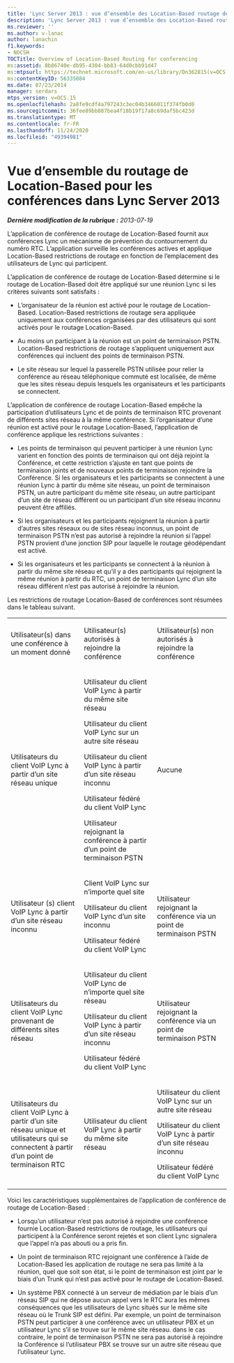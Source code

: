 ```yaml
---
title: 'Lync Server 2013 : vue d’ensemble des Location-Based routage des conférences'
description: 'Lync Server 2013 : vue d’ensemble des Location-Based routage des conférences.'
ms.reviewer: ''
ms.author: v-lanac
author: lanachin
f1.keywords:
- NOCSH
TOCTitle: Overview of Location-Based Routing for conferencing
ms:assetid: 8b86740e-db95-4304-bb83-64d0cbb91d47
ms:mtpsurl: https://technet.microsoft.com/en-us/library/Dn362815(v=OCS.15)
ms:contentKeyID: 56335084
ms.date: 07/23/2014
manager: serdars
mtps_version: v=OCS.15
ms.openlocfilehash: 2a8fe9cdf4a797243c3ec04b3466011f374fb0d0
ms.sourcegitcommit: 36fee89bb887bea4f18b19f17a8c69daf5bc423d
ms.translationtype: MT
ms.contentlocale: fr-FR
ms.lasthandoff: 11/24/2020
ms.locfileid: "49394981"
---
```

# <a name="overview-of-location-based-routing-for-conferencing-in-lync-server-2013"></a>Vue d’ensemble du routage de Location-Based pour les conférences dans Lync Server 2013

<div data-xmlns="http://www.w3.org/1999/xhtml">

<div class="topic" data-xmlns="http://www.w3.org/1999/xhtml" data-msxsl="urn:schemas-microsoft-com:xslt" data-cs="https://msdn.microsoft.com/">

<div data-asp="https://msdn2.microsoft.com/asp">



</div>

<div id="mainSection">

<div id="mainBody">

<span> </span>

_**Dernière modification de la rubrique :** 2013-07-19_

L’application de conférence de routage de Location-Based fournit aux conférences Lync un mécanisme de prévention du contournement du numéro RTC. L’application surveille les conférences actives et applique Location-Based restrictions de routage en fonction de l’emplacement des utilisateurs de Lync qui participent.

L’application de conférence de routage de Location-Based détermine si le routage de Location-Based doit être appliqué sur une réunion Lync si les critères suivants sont satisfaits :

  - L’organisateur de la réunion est activé pour le routage de Location-Based. Location-Based restrictions de routage sera appliquée uniquement aux conférences organisées par des utilisateurs qui sont activés pour le routage Location-Based.

  - Au moins un participant à la réunion est un point de terminaison PSTN. Location-Based restrictions de routage s’appliquent uniquement aux conférences qui incluent des points de terminaison PSTN.

  - Le site réseau sur lequel la passerelle PSTN utilisée pour relier la conférence au réseau téléphonique commuté est localisée, de même que les sites réseau depuis lesquels les organisateurs et les participants se connectent.

L’application de conférence de routage Location-Based empêche la participation d’utilisateurs Lync et de points de terminaison RTC provenant de différents sites réseau à la même conférence. Si l’organisateur d’une réunion est activé pour le routage Location-Based, l’application de conférence applique les restrictions suivantes :

  - Les points de terminaison qui peuvent participer à une réunion Lync varient en fonction des points de terminaison qui ont déjà rejoint la Conférence, et cette restriction s’ajuste en tant que points de terminaison joints et de nouveaux points de terminaison rejoindre la Conférence. Si les organisateurs et les participants se connectent à une réunion Lync à partir du même site réseau, un point de terminaison PSTN, un autre participant du même site réseau, un autre participant d’un site de réseau différent ou un participant d’un site réseau inconnu peuvent être affiliés.

  - Si les organisateurs et les participants rejoignent la réunion à partir d’autres sites réseaux ou de sites réseau inconnus, un point de terminaison PSTN n’est pas autorisé à rejoindre la réunion si l’appel PSTN provient d’une jonction SIP pour laquelle le routage géodépendant est activé.

  - Si les organisateurs et les participants se connectent à la réunion à partir du même site réseau et qu’il y a des participants qui rejoignent la même réunion à partir du RTC, un point de terminaison Lync d’un site réseau différent n’est pas autorisé à rejoindre la réunion.

Les restrictions de routage Location-Based de conférences sont résumées dans le tableau suivant.


<table>
<colgroup>
<col style="width: 33%" />
<col style="width: 33%" />
<col style="width: 33%" />
</colgroup>
<tbody>
<tr class="odd">
<td><p>Utilisateur(s) dans une conférence à un moment donné</p></td>
<td><p>Utilisateur(s) autorisés à rejoindre la conférence</p></td>
<td><p>Utilisateur(s) non autorisés à rejoindre la conférence</p></td>
</tr>
<tr class="even">
<td><p>Utilisateurs du client VoIP Lync à partir d’un site réseau unique</p></td>
<td><p>Utilisateur du client VoIP Lync à partir du même site réseau</p>
<p>Utilisateur du client VoIP Lync sur un autre site réseau</p>
<p>Utilisateur du client VoIP Lync à partir d’un site réseau inconnu</p>
<p>Utilisateur fédéré du client VoIP Lync</p>
<p>Utilisateur rejoignant la conférence à partir d’un point de terminaison PSTN</p></td>
<td><p>Aucune</p></td>
</tr>
<tr class="odd">
<td><p>Utilisateur (s) client VoIP Lync à partir d’un site réseau inconnu</p></td>
<td><p>Client VoIP Lync sur n’importe quel site</p>
<p>Utilisateur du client VoIP Lync d’un site inconnu</p>
<p>Utilisateur fédéré du client VoIP Lync</p></td>
<td><p>Utilisateur rejoignant la conférence via un point de terminaison PSTN</p></td>
</tr>
<tr class="even">
<td><p>Utilisateurs du client VoIP Lync provenant de différents sites réseau</p></td>
<td><p>Utilisateur du client VoIP Lync de n’importe quel site réseau</p>
<p>Utilisateur du client VoIP Lync à partir d’un site réseau inconnu</p>
<p>Utilisateur fédéré du client VoIP Lync</p></td>
<td><p>Utilisateur rejoignant la conférence via un point de terminaison PSTN</p></td>
</tr>
<tr class="odd">
<td><p>Utilisateurs du client VoIP Lync à partir d’un site réseau unique et utilisateurs qui se connectent à partir d’un point de terminaison RTC</p></td>
<td><p>Utilisateur du client VoIP Lync à partir du même site réseau</p></td>
<td><p>Utilisateur du client VoIP Lync sur un autre site réseau</p>
<p>Utilisateur du client VoIP Lync à partir d’un site réseau inconnu</p>
<p>Utilisateur fédéré du client VoIP Lync</p></td>
</tr>
</tbody>
</table>


Voici les caractéristiques supplémentaires de l’application de conférence de routage de Location-Based :

  - Lorsqu’un utilisateur n’est pas autorisé à rejoindre une conférence fournie Location-Based restrictions de routage, les utilisateurs qui participent à la Conférence seront rejetés et son client Lync signalera que l’appel n’a pas abouti ou a pris fin.

  - Un point de terminaison RTC rejoignant une conférence à l’aide de Location-Based les application de routage ne sera pas limité à la réunion, quel que soit son état, si le point de terminaison est joint par le biais d’un Trunk qui n’est pas activé pour le routage de Location-Based.

  - Un système PBX connecté à un serveur de médiation par le biais d’un réseau SIP qui ne dépose aucun appel vers le RTC aura les mêmes conséquences que les utilisateurs de Lync situés sur le même site réseau où le Trunk SIP est défini. Par exemple, un point de terminaison PSTN peut participer à une conférence avec un utilisateur PBX et un utilisateur Lync s’il se trouve sur le même site réseau. dans le cas contraire, le point de terminaison PSTN ne sera pas autorisé à rejoindre la Conférence si l’utilisateur PBX se trouve sur un autre site réseau que l’utilisateur Lync.

</div>

<span> </span>

</div>

</div>

</div>

